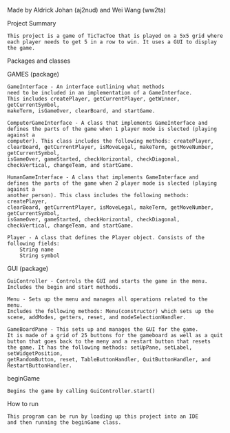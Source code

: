 Made by Aldrick Johan (aj2nud) and Wei Wang (ww2ta)

Project Summary

    This project is a game of TicTacToe that is played on a 5x5 grid where 
    each player needs to get 5 in a row to win. It uses a GUI to display the game.

Packages and classes

GAMES (package)

    GameInterface - An interface outlining what methods
    need to be included in an implementation of a GameInterface.
    This includes createPlayer, getCurrentPlayer, getWinner, getCurrentSymbol,
    makeTerm, isGameOver, clearBoard, and startGame.

    ComputerGameInterface - A class that implements GameInterface and
    defines the parts of the game when 1 player mode is slected (playing against a 
    computer). This class includes the following methods: createPlayer,
    clearBoard, getCurrentPlayer, isMoveLegal, makeTerm, getMoveNumber, getCurrentSymbol,
    isGameOver, gameStarted, checkHorizontal, checkDiagonal, checkVertical, changeTeam, and startGame.
    
    HumanGameInterface - A class that implements GameInterface and 
    defines the parts of the game when 2 player mode is slected (playing against a 
    another person). This class includes the following methods: createPlayer,
    clearBoard, getCurrentPlayer, isMoveLegal, makeTerm, getMoveNumber, getCurrentSymbol,
    isGameOver, gameStarted, checkHorizontal, checkDiagonal, checkVertical, changeTeam, and startGame.
    
    Player - A class that defines the Player object. Consists of the following fields:
        String name
        String symbol
    
GUI (package)
    
    GuiController - Controls the GUI and starts the game in the menu.
    Includes the begin and start methods.
    
    Menu - Sets up the menu and manages all operations related to the menu.
    Includes the following methods: Menu(constructor) which sets up the
    scene, addModes, getters, reset, and modeSelectionHandler.
    
    GameBoardPane - This sets up and manages the GUI for the game.
    It is made of a grid of 25 buttons for the gameboard as well as a quit
    button that goes back to the meny and a restart button that resets
    the game. It has the following methods: setUpPane, setLabel, setWidgetPosition,
    getRandomButton, reset, TableButtonHandler, QuitButtonHandler, and RestartButtonHandler.

beginGame

    Begins the game by calling GuiController.start()
    
How to run

    This program can be run by loading up this project into an IDE
    and then running the beginGame class.

